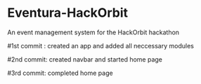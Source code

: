 # Eventura-HackOrbit
An event management system for the HackOrbit hackathon

#1st commit :
created an app and added all neccessary modules

#2nd commit:
created navbar and started home page

#3rd commit:
completed home page
